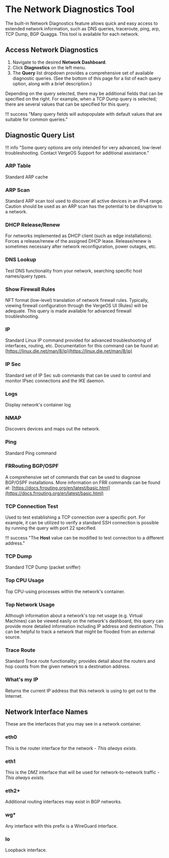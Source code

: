 # The Network Diagnostics Tool

The built-in Network Diagnostics feature allows quick and easy access to extended network information, such as DNS queries, traceroute, ping, arp, TCP Dump, BGP Quagga. This tool is available for each network.

## Access Network Diagnostics

1. Navigate to the desired **Network Dashboard**.
2. Click **Diagnostics** on the left menu.
3. The **Query** list dropdown provides a comprehensive set of available diagnostic queries. (See the bottom of this page for a list of each query option, along with a brief description.)

Depending on the query selected, there may be additional fields that can be specified on the right. For example, when a TCP Dump query is selected; there are several values that can be specified for this query.

!!! success "Many query fields will autopopulate with default values that are suitable for common queries."

## Diagnostic Query List

!!! info "Some query options are only intended for very advanced, low-level troubleshooting. Contact VergeOS Support for additional assistance."

### ARP Table

Standard ARP cache

### ARP Scan

Standard ARP scan tool used to discover all active devices in an IPv4 range. Caution should be used as an ARP scan has the potential to be disruptive to a network.

### DHCP Release/Renew

For networks implemented as DHCP client (such as edge installations). Forces a release/renew of the assigned DHCP lease. Release/renew is sometimes necessary after network reconfiguration, power outages, etc. 

### DNS Lookup

Test DNS functionality from your network, searching specific host names/query types.

### Show Firewall Rules

NFT format (low-level) translation of network firewall rules. Typically, viewing firewall configuration through the VergeOS UI (Rules) will be adequate. This query is made available for advanced firewall troubleshooting.

### IP

Standard Linux IP command provided for advanced troubleshooting of interfaces, routing, etc. Documentation for this command can be found at: [https://linux.die.net/man/8/ip](https://linux.die.net/man/8/ip)

### IP Sec

Standard set of IP Sec sub commands that can be used to control and monitor IPsec connections and the IKE daemon.

### Logs

Display network's container log

### NMAP

Discovers devices and maps out the network.

### Ping

Standard Ping command

### FRRouting BGP/OSPF

A comprehensive set of commands that can be used to diagnose BGP/OSPF installations. More information on FRR commands can be found at: [https://docs.frrouting.org/en/latest/basic.html](https://docs.frrouting.org/en/latest/basic.html)

### TCP Connection Test

Used to test establishing a TCP connection over a specific port. For example, it can be utilized to verify a standard SSH connection is possible by running the query with port 22 specified.

!!! success "The **Host** value can be modified to test connection to a different address."

### TCP Dump

Standard TCP Dump (packet sniffer)

### Top CPU Usage

Top CPU-using processes within the network's container.

### Top Network Usage

Although information about a network's top net usage (e.g. Virtual Machines) can be viewed easily on the network's dashboard, this query can provide more detailed information including IP address and destination. This can be helpful to track a network that might be flooded from an external source.

### Trace Route

Standard Trace route functionality; provides detail about the routers and hop counts from the given network to a destination address.

### What's my IP

Returns the current IP address that this network is using to get out to the Internet.

## Network Interface Names

These are the interfaces that you may see in a network container.

### eth0

This is the router interface for the network - *This always exists.*

### eth1

This is the DMZ interface that will be used for network-to-network traffic - *This always exists.*

### eth2+

Additional routing interfaces may exist in BGP networks.

### wg*

Any interface with this prefix is a WireGuard interface.

### lo

Loopback interface.
